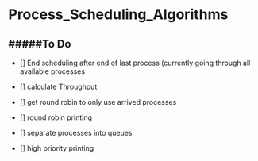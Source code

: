# Process_Scheduling_Algorithms

#####To Do
-------------------------------
- [] End scheduling after end of last process (currently going through all available processes
- [] calculate Throughput

- [] get round robin to only use arrived processes
- [] round robin printing

- [] separate processes into queues
- [] high priority printing


